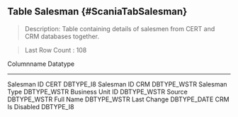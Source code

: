 Table Salesman {#ScaniaTabSalesman}
--------------

> Description: Table containing details of salesmen from CERT and CRM
> databases together.

> Last Row Count : 108

  Columnname         Datatype
  ------------------ --------------
  Salesman ID CERT   DBTYPE\_I8
  Salesman ID CRM    DBTYPE\_WSTR
  Salesman Type      DBTYPE\_WSTR
  Business Unit ID   DBTYPE\_WSTR
  Source             DBTYPE\_WSTR
  Full Name          DBTYPE\_WSTR
  Last Change        DBTYPE\_DATE
  CRM Is Disabled    DBTYPE\_I8
